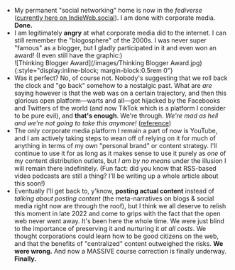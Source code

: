 ---
---

* My permanent "social networking" home is now in the _fediverse_ ([currently here on IndieWeb.social](https://indieweb.social/@jaredwhite)). I am done with corporate media. **Done.**
* I am legitimately **angry** at what corporate media did to the internet. I can still remember the "blogosphere" of the 2000s. I was never super "famous" as a blogger, but I gladly participated in it and even won an award! (I even still have the graphic:)  
  ![Thinking Blogger Award](/images/Thinking Blogger Award.jpg){:style="display:inline-block; margin-block:0.5rem 0"}
* Was it perfect? No, of course not. Nobody's suggesting that we roll back the clock and "go back" somehow to a nostalgic past. What are _are_ saying however is that the web was on a certain trajectory, and then this glorious open platform—warts and all—got hijacked by the Facebooks and Twitters of the world (and now TikTok which is a platform I consider to be pure evil), and **that's enough**. We're through. _We're mad as hell and we're not going to take this anymore!_ ([reference](https://groovyhistory.com/im-mad-as-hell-and-im-not-going-to-take-it-anymore-network-1976/7))
* The only corporate media platform I remain a part of now is YouTube, and I am actively taking steps to wean off of relying on it for much of anything in terms of my own "personal brand" or content strategy. I'll continue to use it for as long as it makes sense to use it purely as _one_ of my content distribution outlets, but _I am by no means_ under the illusion I will remain there indefinitely. (Fun fact: did you know that RSS-based video podcasts are still a thing? I'll be writing up a whole article about this soon!)
* Eventually I'll get back to, y'know, **posting actual content** instead of _talking about posting content_ (the meta-narratives on blogs & social media right now are through the roof), but I think we all deserve to relish this moment in late 2022 and come to grips with the fact that the open web never went away. It's been here the whole time. We were just blind to the importance of preserving it and nurturing it _at all costs_. We thought corporations could learn how to be good citizens on the web, and that the benefits of "centralized" content outweighed the risks. **We were wrong.** And now a MASSIVE course correction is finally underway. **Finally.**